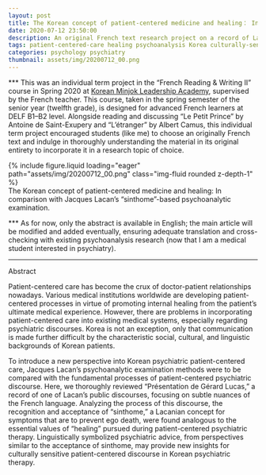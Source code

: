```yaml
---
layout: post
title: The Korean concept of patient-centered medicine and healing： In comparison with Jacques Lacan’s “sinthome”-based psychoanalytic examination
date: 2020-07-12 23:50:00
description: An original French text research project on a record of Lacan’s public psychiatric discourse
tags: patient-centered-care healing psychoanalysis Korea culturally-sensitive
categories: psychology psychiatry
thumbnail: assets/img/20200712_00.png
---
```


*** This was an individual term project in the “French Reading & Writing Ⅱ” course in Spring 2020 at [Korean Minjok Leadership Academy](https://english.minjok.hs.kr/), supervised by the French teacher. This course, taken in the spring semester of the senior year (twelfth grade), is designed for advanced French learners at DELF B1–B2 level. Alongside reading and discussing “Le Petit Prince” by Antoine de Saint-Exupery and “L’étranger” by Albert Camus, this individual term project encouraged students (like me) to choose an originally French text and indulge in thoroughly understanding the material in its original entirety to incorporate it in a research topic of choice.

<div class="row justify-content-sm-center mt-3">
    <div class="col-sm-5 mt-3 mt-md-0">
        {% include figure.liquid loading="eager" path="assets/img/20200712_00.png" class="img-fluid rounded z-depth-1" %}
    </div>
</div>
<div class="caption">
    The Korean concept of patient-centered medicine and healing: In comparison with Jacques Lacan’s “sinthome”-based psychoanalytic examination.
</div>

*** As for now, only the abstract is available in English; the main article will be modified and added eventually, ensuring adequate translation and cross-checking with existing psychoanalysis research (now that I am a medical student interested in psychiatry).

-----

Abstract

Patient-centered care has become the crux of doctor-patient relationships nowadays. Various medical institutions worldwide are developing patient-centered processes in virtue of promoting internal healing from the patient’s ultimate medical experience. However, there are problems in incorporating patient-centered care into existing medical systems, especially regarding psychiatric discourses. Korea is not an exception, only that communication is made further difficult by the characteristic social, cultural, and linguistic backgrounds of Korean patients.

To introduce a new perspective into Korean psychiatric patient-centered care, Jacques Lacan’s psychoanalytic examination methods were to be compared with the fundamental processes of patient-centered psychiatric discourse. Here, we thoroughly reviewed “Présentation de Gérard Lucas,” a record of one of Lacan’s public discourses, focusing on subtle nuances of the French language. Analyzing the process of this discourse, the recognition and acceptance of “sinthome,” a Lacanian concept for symptoms that are to prevent ego death, were found analogous to the essential values of “healing” pursued during patient-centered psychiatric therapy. Linguistically symbolized psychiatric advice, from perspectives similar to the acceptance of sinthome, may provide new insights for culturally sensitive patient-centered discourse in Korean psychiatric therapy.
